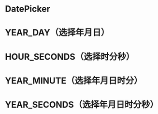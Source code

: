 # DatePicker
# YEAR_DAY（选择年月日）
# HOUR_SECONDS（选择时分秒）
# YEAR_MINUTE（选择年月日时分）
# YEAR_SECONDS（选择年月日时分秒）
